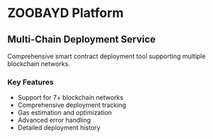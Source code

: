 # ZOOBAYD Platform

## Multi-Chain Deployment Service
Comprehensive smart contract deployment tool supporting multiple blockchain networks.

### Key Features
- Support for 7+ blockchain networks
- Comprehensive deployment tracking
- Gas estimation and optimization
- Advanced error handling
- Detailed deployment history